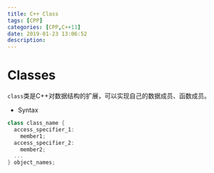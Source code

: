 ```yaml
---
title: C++ Class
tags: [CPP]
categories: [CPP,C++11]
date: 2019-01-23 13:06:52
description:
---
```

# Classes
`class`类是C++对数据结构的扩展，可以实现自己的数据成员、函数成员。

- Syntax
```c++
class class_name {
  access_specifier_1:
    member1;
  access_specifier_2:
    member2;
  ...
} object_names;
```

<!-- more -->
